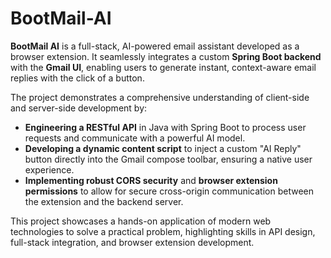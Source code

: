 # BootMail-AI

**BootMail AI** is a full-stack, AI-powered email assistant developed as a browser extension. It seamlessly integrates a custom **Spring Boot backend** with the **Gmail UI**, enabling users to generate instant, context-aware email replies with the click of a button. 

The project demonstrates a comprehensive understanding of client-side and server-side development by:

* **Engineering a RESTful API** in Java with Spring Boot to process user requests and communicate with a powerful AI model.
* **Developing a dynamic content script** to inject a custom "AI Reply" button directly into the Gmail compose toolbar, ensuring a native user experience.
* **Implementing robust CORS security** and **browser extension permissions** to allow for secure cross-origin communication between the extension and the backend server.

This project showcases a hands-on application of modern web technologies to solve a practical problem, highlighting skills in API design, full-stack integration, and browser extension development.
